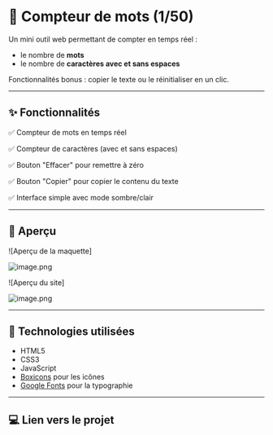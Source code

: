 # 📝 Compteur de mots (1/50)

Un mini outil web permettant de compter en temps réel :

- le nombre de **mots**
- le nombre de **caractères avec et sans espaces**

Fonctionnalités bonus : copier le texte ou le réinitialiser en un clic.

---

## ✨ Fonctionnalités

✅ Compteur de mots en temps réel

✅ Compteur de caractères (avec et sans espaces)

✅ Bouton "Effacer" pour remettre à zéro

✅ Bouton "Copier" pour copier le contenu du texte

✅ Interface simple avec mode sombre/clair

---

## 📸 Aperçu
![Aperçu de la maquette]

![image.png](attachment:64fefd78-2768-4d90-9d1c-ff1d93254e71:image.png)

![Aperçu du site]

![image.png](attachment:07640240-bd1a-4b88-a511-82fab9f4594b:image.png)

---

## 🚀 Technologies utilisées

- HTML5
- CSS3
- JavaScript
- [Boxicons](https://boxicons.com/) pour les icônes
- [Google Fonts](https://fonts.google.com/) pour la typographie

---

## 💻 Lien vers le projet

